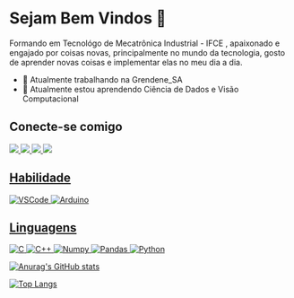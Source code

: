 # Sejam Bem Vindos 👋
Formando em Tecnológo de Mecatrônica Industrial - IFCE , apaixonado e engajado por coisas novas, principalmente no mundo da tecnologia, gosto de aprender novas coisas e implementar elas no meu dia a dia.  
- 🔭 Atualmente trabalhando na Grendene_SA
- 🌱 Atualmente estou aprendendo Ciência de Dados e Visão Computacional

## Conecte-se comigo
<a href="https://www.linkedin.com/in/hugo-santos-1ab5291b2/">
<img src="https://img.shields.io/badge/LinkedIn-0077B5?style=for-the-badge&logo=linkedin&logoColor=white"/>

<a href="https://www.instagram.com/hugosantos193/?next=%2F">
<img src="https://img.shields.io/badge/Instagram-E4405F?style=for-the-badge&logo=instagram&logoColor=white"/>

<a href="https://www.facebook.com/profile.php?id=100003608742821">
<img src="https://img.shields.io/badge/Facebook-1877F2?style=for-the-badge&logo=facebook&logoColor=white"/>

<a href = "https://mail.google.com/mail/u/0/?tab=rm&ogbl#inbox">
<img src="https://img.shields.io/badge/Gmail-D14836?style=for-the-badge&logo=gmail&logoColor=white"/>

## Habilidade
![VSCode](https://img.shields.io/badge/Visual_Studio_Code-0078D4?style=for-the-badge&logo=visual%20studio%20code&logoColor=white)
![Arduino](https://img.shields.io/badge/Arduino_IDE-00979D?style=for-the-badge&logo=arduino&logoColor=white)



## Linguagens  
![C](https://img.shields.io/badge/C-00599C?style=for-the-badge&logo=c&logoColor=white)
![C++](https://img.shields.io/badge/C%2B%2B-00599C?style=for-the-badge&logo=c%2B%2B&logoColor=white)
![Numpy](https://img.shields.io/badge/Numpy-777BB4?style=for-the-badge&logo=numpy&logoColor=white)
![Pandas](https://img.shields.io/badge/Pandas-2C2D72?style=for-the-badge&logo=pandas&logoColor=white)
![Python](https://img.shields.io/badge/Python-FFD43B?style=for-the-badge&logo=python&logoColor=blue)

![Anurag's GitHub stats](https://github-readme-stats.vercel.app/api?username=HugoSantos-XD&show_icons=true&theme=merko)
                   
[![Top Langs](https://github-readme-stats.vercel.app/api/top-langs/?username=HugoSantos-XD&show_icons=true&theme=merko)](https://github.com/anuraghazra/github-readme-stats)


  

